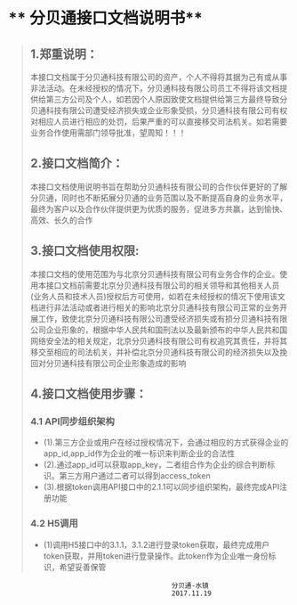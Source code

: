 # ** 分贝通接口文档说明书**

> ## 1.郑重说明：
>
> 本接口文档属于分贝通科技有限公司的资产，个人不得将其据为己有或从事非法活动。在未经授权的情况下，分贝通科技有限公司员工不得将该文档提供给第三方公司及个人，如若因个人原因致使文档提供给第三方最终导致分贝通科技有限公司遭受经济损失或企业形象受损，分贝通科技有限公司有权对相应人员进行相应的处罚，后果严重的可以直接移交司法机关。如若需要业务合作使用需部门领导批准，望周知！！！
>
> ## 2.接口文档简介：
>
> 本接口文档使用说明书旨在帮助分贝通科技有限公司的合作伙伴更好的了解分贝通，同时也不断拓展分贝通的业务范围以及不断提高自身的业务水平，最终为客户以及合作伙伴提供更为优质的服务，促进多方共赢，达到愉快、高效、长久的合作
>
> ## 3.接口文档使用权限:
>
> 本接口文档的使用范围为与北京分贝通科技有限公司有业务合作的企业。使用本接口文档前需要北京分贝通科技有限公司的相关领导和其他相关人员\(业务人员和技术人员\)授权后方可使用，如若在未经授权的情况下使用该文档进行非法活动或者进行相关的影响北京分贝通科技有限公司正常的业务开展工作，致使北京分贝通科技有限公司遭受经济损失或有损分贝通科技有限公司企业形象的，根据中华人民共和国刑法以及最新颁布的中华人民共和国网络安全法的相关规定，北京分贝通科技有限公司有权追究其责任，并将其移交至相应的司法机关，并补偿北京分贝通科技有限公司的经济损失以及挽回对分贝通科技有限公司企业形象造成的影响
>
> ## 4.接口文档使用步骤：
>
> ### 4.1 API同步组织架构
> * \(1\).第三方企业或用户在经过授权情况下，会通过相应的方式获得企业的app\_id,app\_id作为企业的唯一标识来判断企业的合法性
> * \(2\).通过app\_id可以获取app\_key，二者组合作为企业的综合判断标识。第三方用户通过二者可以得到access\_token
> * \(3\).根据token调用API接口中的2.1.1可以同步组织架构，最终完成API注册功能
> ### 4.2 H5调用
> * \(1\)调用H5接口中的3.1.1，3.1.2进行登录token获取，最终完成用户token获取，并用token进行登录操作。此token作为企业唯一身份标识，希望妥善保管

```
                                         分贝通-水镜
                                         2017.11.19
```






